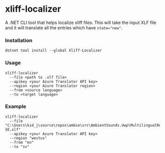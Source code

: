 # xliff-localizer
A .NET CLI tool that helps localize xliff files. This will take the input XLF file and it will translate all the entries which have `state="new"`.

### Installation

```
dotnet tool install --global Xliff-Localizer
```

### Usage

```
xliff-localizer
  --file <path to .xlf file> 
  --apikey <your Azure Translator API key> 
  --region <your Azure Translator region> 
  --from <source language>
  --to <target language>
```

### Example

```
xliff-localizer
  --file "C:\Users\kid_j\source\repos\ambie\src\AmbientSounds.Uwp\MultilingualResources\AmbientSounds.Uwp.sv-SE.xlf"
  --apikey <your Azure Translator API key> 
  --region "westus"
  --from "en"
  --to "sv"
```
